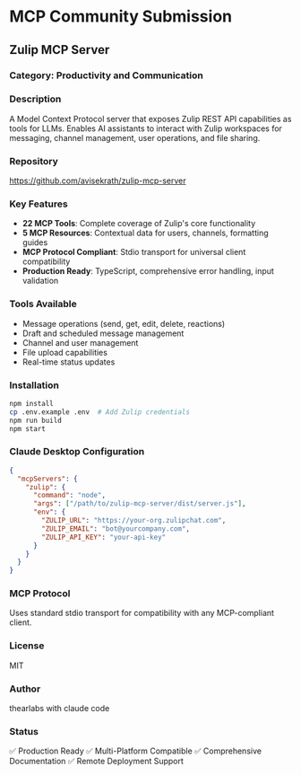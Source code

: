 # MCP Community Submission

## Zulip MCP Server

### Category: Productivity and Communication

### Description
A Model Context Protocol server that exposes Zulip REST API capabilities as tools for LLMs. Enables AI assistants to interact with Zulip workspaces for messaging, channel management, user operations, and file sharing.

### Repository
https://github.com/avisekrath/zulip-mcp-server

### Key Features
- **22 MCP Tools**: Complete coverage of Zulip's core functionality
- **5 MCP Resources**: Contextual data for users, channels, formatting guides
- **MCP Protocol Compliant**: Stdio transport for universal client compatibility
- **Production Ready**: TypeScript, comprehensive error handling, input validation

### Tools Available
- Message operations (send, get, edit, delete, reactions)
- Draft and scheduled message management
- Channel and user management
- File upload capabilities
- Real-time status updates

### Installation
```bash
npm install
cp .env.example .env  # Add Zulip credentials
npm run build
npm start
```

### Claude Desktop Configuration
```json
{
  "mcpServers": {
    "zulip": {
      "command": "node",
      "args": ["/path/to/zulip-mcp-server/dist/server.js"],
      "env": {
        "ZULIP_URL": "https://your-org.zulipchat.com",
        "ZULIP_EMAIL": "bot@yourcompany.com",
        "ZULIP_API_KEY": "your-api-key"
      }
    }
  }
}
```

### MCP Protocol
Uses standard stdio transport for compatibility with any MCP-compliant client.

### License
MIT

### Author
thearlabs with claude code

### Status
✅ Production Ready
✅ Multi-Platform Compatible
✅ Comprehensive Documentation
✅ Remote Deployment Support